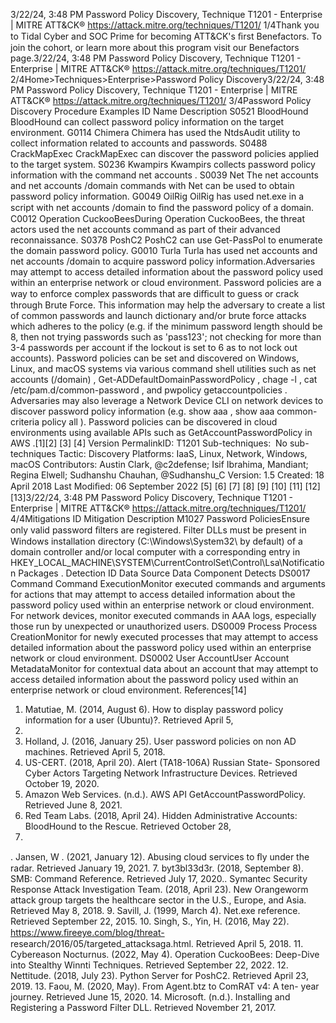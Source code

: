 3/22/24, 3:48 PM Password Policy Discovery, Technique T1201 - Enterprise | MITRE ATT&CK®
https://attack.mitre.org/techniques/T1201/ 1/4Thank you to Tidal Cyber and SOC Prime for becoming ATT&CK's ﬁrst Benefactors. To join the cohort, or learn more about this program visit our
Benefactors page.3/22/24, 3:48 PM Password Policy Discovery, Technique T1201 - Enterprise | MITRE ATT&CK®
https://attack.mitre.org/techniques/T1201/ 2/4Home>Techniques>Enterprise>Password Policy Discovery3/22/24, 3:48 PM Password Policy Discovery, Technique T1201 - Enterprise | MITRE ATT&CK®
https://attack.mitre.org/techniques/T1201/ 3/4Password Policy Discovery
Procedure Examples
ID Name Description
S0521 BloodHound BloodHound can collect password policy information on the target environment.
G0114 Chimera Chimera has used the NtdsAudit utility to collect information related to accounts and passwords.
S0488 CrackMapExec CrackMapExec can discover the password policies applied to the target system.
S0236 Kwampirs Kwampirs collects password policy information with the command net accounts .
S0039 Net The net accounts and net accounts /domain commands with Net can be used to obtain
password policy information.
G0049 OilRig OilRig has used net.exe in a script with net accounts /domain to ﬁnd the password policy of a
domain.
C0012 Operation
CuckooBeesDuring Operation CuckooBees, the threat actors used the net accounts command as part of their
advanced reconnaissance.
S0378 PoshC2 PoshC2 can use Get-PassPol to enumerate the domain password policy.
G0010 Turla Turla has used net accounts and net accounts /domain to acquire password policy information.Adversaries may attempt to access detailed information about the password policy used within an enterprise network or cloud environment.
Password policies are a way to enforce complex passwords that are diﬃcult to guess or crack through Brute Force. This information may
help the adversary to create a list of common passwords and launch dictionary and/or brute force attacks which adheres to the policy (e.g. if
the minimum password length should be 8, then not trying passwords such as 'pass123'; not checking for more than 3-4 passwords per
account if the lockout is set to 6 as to not lock out accounts).
Password policies can be set and discovered on Windows, Linux, and macOS systems via various command shell utilities such as net
accounts (/domain) , Get-ADDefaultDomainPasswordPolicy , chage -l , cat /etc/pam.d/common-password , and pwpolicy
getaccountpolicies . Adversaries may also leverage a Network Device CLI on network devices to discover password policy
information (e.g. show aaa , show aaa common-criteria policy all ).
Password policies can be discovered in cloud environments using available APIs such as GetAccountPasswordPolicy in AWS .[1][2]
[3]
[4]
Version PermalinkID: T1201
Sub-techniques:  No sub-techniques
 
Tactic: Discovery
 
Platforms: IaaS, Linux, Network, Windows, macOS
Contributors: Austin Clark, @c2defense; Isif Ibrahima, Mandiant; Regina Elwell; Sudhanshu Chauhan, @Sudhanshu\_C
Version: 1.5
Created: 18 April 2018
Last Modiﬁed: 06 September 2022
[5]
[6]
[7]
[8]
[9]
[10]
[11]
[12]
[13]3/22/24, 3:48 PM Password Policy Discovery, Technique T1201 - Enterprise | MITRE ATT&CK®
https://attack.mitre.org/techniques/T1201/ 4/4Mitigations
ID Mitigation Description
M1027 Password
PoliciesEnsure only valid password ﬁlters are registered. Filter DLLs must be present in Windows installation directory
(C:\Windows\System32\ by default) of a domain controller and/or local computer with a corresponding entry
in HKEY\_LOCAL\_MACHINE\SYSTEM\CurrentControlSet\Control\Lsa\Notification Packages . 
Detection
ID Data Source Data Component Detects
DS0017 Command Command
ExecutionMonitor executed commands and arguments for actions that may attempt to access
detailed information about the password policy used within an enterprise network or cloud
environment. For network devices, monitor executed commands in AAA logs, especially
those run by unexpected or unauthorized users.
DS0009 Process Process
CreationMonitor for newly executed processes that may attempt to access detailed information
about the password policy used within an enterprise network or cloud environment.
DS0002 User AccountUser Account
MetadataMonitor for contextual data about an account that may attempt to access detailed
information about the password policy used within an enterprise network or cloud
environment.
References[14]
1. Matutiae, M. (2014, August 6). How to display password
policy information for a user (Ubuntu)?. Retrieved April 5,
2018.
2. Holland, J. (2016, January 25). User password policies on non
AD machines. Retrieved April 5, 2018.
3. US-CERT. (2018, April 20). Alert (TA18-106A) Russian State-
Sponsored Cyber Actors Targeting Network Infrastructure
Devices. Retrieved October 19, 2020.
4. Amazon Web Services. (n.d.). AWS API
GetAccountPasswordPolicy. Retrieved June 8, 2021.
5. Red Team Labs. (2018, April 24). Hidden Administrative
Accounts: BloodHound to the Rescue. Retrieved October 28,
2020.
 . Jansen, W . (2021, January 12). Abusing cloud services to ﬂy
under the radar. Retrieved January 19, 2021.
7. byt3bl33d3r. (2018, September 8). SMB: Command Reference.
Retrieved July 17, 2020. . Symantec Security Response Attack Investigation Team.
(2018, April 23). New Orangeworm attack group targets the
healthcare sector in the U.S., Europe, and Asia. Retrieved May
8, 2018.
9. Savill, J. (1999, March 4). Net.exe reference. Retrieved
September 22, 2015.
10. Singh, S., Yin, H. (2016, May 22).
https://www.ﬁreeye.com/blog/threat-
research/2016/05/targeted\_attacksaga.html. Retrieved April
5, 2018.
11. Cybereason Nocturnus. (2022, May 4). Operation CuckooBees:
Deep-Dive into Stealthy Winnti Techniques. Retrieved
September 22, 2022.
12. Nettitude. (2018, July 23). Python Server for PoshC2.
Retrieved April 23, 2019.
13. Faou, M. (2020, May). From Agent.btz to ComRAT v4: A ten-
year journey. Retrieved June 15, 2020.
14. Microsoft. (n.d.). Installing and Registering a Password Filter
DLL. Retrieved November 21, 2017.